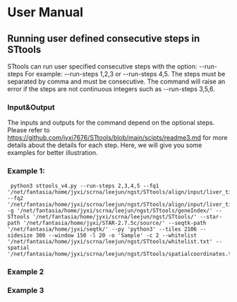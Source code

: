 
# User Manual
## Running user defined consecutive steps in STtools
STtools can run user specified consecutive steps with the option: --run-steps
For example: --run-steps 1,2,3 or --run-steps 4,5. The steps must be separated by comma and must be consecutive. The command will raise an error if the steps are not continuous integers such as --run-steps 3,5,6.

### Input&Output
  The inputs and outputs for the command depend on the optional steps. Please refer to https://github.com/jyxi7676/STtools/blob/main/scipts/readme3.md for more details about the details for each step. Here, we will give you some examples for better illustration.
 

### Example 1:

```
 python3 sttools_v4.py --run-steps 2,3,4,5 --fq1 '/net/fantasia/home/jyxi/scrna/leejun/ngst/STtools/align/input/liver_tile2106_sub_R1.fastq.gz' --fq2 '/net/fantasia/home/jyxi/scrna/leejun/ngst/STtools/align/input/liver_tile2106_sub_R2.fastq.gz' -g '/net/fantasia/home/jyxi/scrna/leejun/ngst/STtools/geneIndex/' --STtools '/net/fantasia/home/jyxi/scrna/leejun/ngst/STtools/' --star-path '/net/fantasia/home/jyxi/STAR-2.7.5c/source/' --seqtk-path '/net/fantasia/home/jyxi/seqtk/' --py 'python3' --tiles 2106 --sidesize 300 --window 150 -l 20 -o 'Sample' -c 2 --whitelist '/net/fantasia/home/jyxi/scrna/leejun/ngst/STtools/whitelist.txt' --spatial '/net/fantasia/home/jyxi/scrna/leejun/ngst/STtools/spatialcoordinates.txt'
```
### Example 2

### Example 3
 

